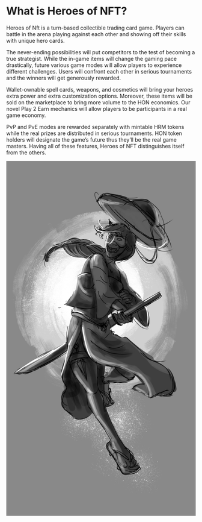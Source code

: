 # What is Heroes of NFT?

Heroes of Nft is a turn-based collectible trading card game. Players can battle in the arena playing against each other and showing off their skills with unique hero cards.&#x20;

The never-ending possibilities will put competitors to the test of becoming a true strategist. While the in-game items will change the gaming pace drastically, future various game modes will allow players to experience different challenges. Users will confront each other in serious tournaments and the winners will get generously rewarded.

Wallet-ownable spell cards, weapons, and cosmetics will bring your heroes extra power and extra customization options. Moreover, these items will be sold on the marketplace to bring more volume to the HON economics. Our novel Play 2 Earn mechanics will allow players to be participants in a real game economy.&#x20;

PvP and PvE modes are rewarded separately with mintable HRM tokens while the real prizes are distributed in serious tournaments. HON token holders will designate the game’s future thus they’ll be the real game masters. Having all of these features, Heroes of NFT distinguishes itself from the others.

![](<.gitbook/assets/image (5).png>)



